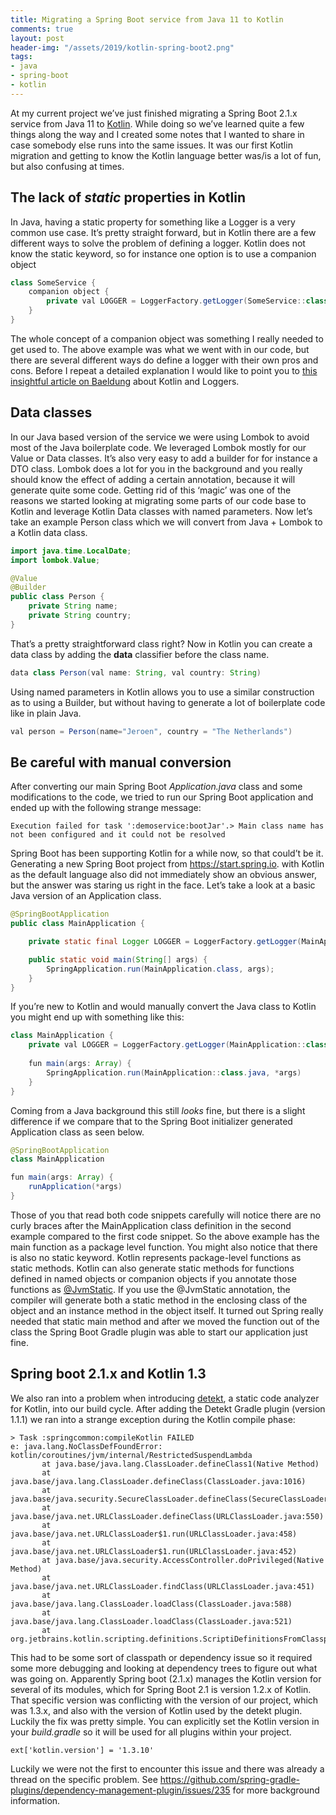 ```yaml
---
title: Migrating a Spring Boot service from Java 11 to Kotlin
comments: true
layout: post
header-img: "/assets/2019/kotlin-spring-boot2.png"
tags:
- java
- spring-boot
- kotlin
---
```


At my current project we’ve just finished migrating a Spring Boot 2.1.x service from Java 11 to [Kotlin](https://kotlinlang.org/). While doing so we’ve learned quite a few things along the way and I created some notes that I wanted to share in case somebody else runs into the same issues. It was our first Kotlin migration and getting to know the Kotlin language better was/is a lot of fun, but also confusing at times.

## The lack of *static* properties in Kotlin

In Java, having a static property for something like a Logger is a very common use case. It’s pretty straight forward, but in Kotlin there are a few different ways to solve the problem of defining a logger. Kotlin does not know the static keyword, so for instance one option is to use a companion object

```java
class SomeService {
    companion object {
        private val LOGGER = LoggerFactory.getLogger(SomeService::class.java)
    }
}
```

The whole concept of a companion object was something I really needed to get used to. The above example was what we went with in our code, but there are several different ways do define a logger with their own pros and cons. Before I repeat a detailed explanation I would like to point you to [this insightful article on Baeldung](https://www.baeldung.com/kotlin-logging) about Kotlin and Loggers.

## Data classes

In our Java based version of the service we were using Lombok to avoid most of the Java boilerplate code. We leveraged Lombok mostly for our Value or Data classes. It’s also very easy to add a builder for for instance a DTO class.
Lombok does a lot for you in the background and you really should know the effect of adding a certain annotation, because it will generate quite some code. Getting rid of this ‘magic’ was one of the reasons we started looking at migrating some parts of our code base to Kotlin and leverage Kotlin Data classes with named parameters. Now let’s take an example Person class which we will convert from Java + Lombok to a Kotlin data class.

```java
import java.time.LocalDate;
import lombok.Value;

@Value
@Builder
public class Person {
    private String name;
    private String country;
}
```

That’s a pretty straightforward class right? Now in Kotlin you can create a data class by adding the **data** classifier before the class name.

```java
data class Person(val name: String, val country: String)
```

Using named parameters in Kotlin allows you to use a similar construction as to using a Builder, but without having to generate a lot of boilerplate code like in plain Java.

```java
val person = Person(name="Jeroen", country = "The Netherlands")
```

## Be careful with manual conversion

After converting our main Spring Boot *Application.java* class and some modifications to the code, we tried to run our Spring Boot application and ended up with the following strange message:

``` 
Execution failed for task ':demoservice:bootJar'.> Main class name has not been configured and it could not be resolved
```

Spring Boot has been supporting Kotlin for a while now, so that could’t be it. Generating a new Spring Boot project from https://start.spring.io. with Kotlin as the default language also did not immediately show an obvious answer, but the answer was staring us right in the face. Let’s take a look at a basic Java version of an Application class.

```java
@SpringBootApplication
public class MainApplication {

    private static final Logger LOGGER = LoggerFactory.getLogger(MainApplication.class);

    public static void main(String[] args) {
        SpringApplication.run(MainApplication.class, args);
    }
}
```

If you’re new to Kotlin and would manually convert the Java class to Kotlin you might end up with something like this:

```java
class MainApplication {
    private val LOGGER = LoggerFactory.getLogger(MainApplication::class.java)
    
    fun main(args: Array) {
        SpringApplication.run(MainApplication::class.java, *args)
    }
}
```

Coming from a Java background this still *looks* fine, but there is a slight difference if we compare that to the Spring Boot initializer generated Application class as seen below.

```java
@SpringBootApplication
class MainApplication

fun main(args: Array) {
	runApplication(*args)
}
```

Those of you that read both code snippets carefully will notice there are no curly braces after the MainApplication class definition in the second example compared to the first code snippet. So the above example has the main function as a package level function. You might also notice that there is also no static keyword. Kotlin represents package-level functions as static methods. Kotlin can also generate static methods for functions defined in named objects or companion objects if you annotate those functions as [@JvmStatic](https://kotlinlang.org/api/latest/jvm/stdlib/kotlin.jvm/-jvm-static/index.html). If you use the @JvmStatic annotation, the compiler will generate both a static method in the enclosing class of the object and an instance method in the object itself. It turned out Spring really needed that static main method and after we moved the function out of the class the Spring Boot Gradle plugin was able to start our application just fine.

## Spring boot 2.1.x and Kotlin 1.3
We also ran into a problem when introducing [detekt](https://arturbosch.github.io/detekt/), a static code analyzer for Kotlin, into our build cycle. After adding the Detekt Gradle plugin (version 1.1.1) we ran into a strange exception during the Kotlin compile phase:

```
> Task :springcommon:compileKotlin FAILED
e: java.lang.NoClassDefFoundError: kotlin/coroutines/jvm/internal/RestrictedSuspendLambda
       at java.base/java.lang.ClassLoader.defineClass1(Native Method)
       at java.base/java.lang.ClassLoader.defineClass(ClassLoader.java:1016)
       at java.base/java.security.SecureClassLoader.defineClass(SecureClassLoader.java:174)
       at java.base/java.net.URLClassLoader.defineClass(URLClassLoader.java:550)
       at java.base/java.net.URLClassLoader$1.run(URLClassLoader.java:458)
       at java.base/java.net.URLClassLoader$1.run(URLClassLoader.java:452)
       at java.base/java.security.AccessController.doPrivileged(Native Method)
       at java.base/java.net.URLClassLoader.findClass(URLClassLoader.java:451)
       at java.base/java.lang.ClassLoader.loadClass(ClassLoader.java:588)
       at java.base/java.lang.ClassLoader.loadClass(ClassLoader.java:521)
       at org.jetbrains.kotlin.scripting.definitions.ScriptiDefinitionsFromClasspathDiscoverySource
```

This had to be some sort of classpath or dependency issue so it required some more debugging and looking at dependency trees to figure out what was going on. Apparently Spring boot (2.1.x) manages the Kotlin version for several of its modules, which for Spring Boot 2.1 is version 1.2.x of Kotlin. That specific version was conflicting with the version of our project, which was 1.3.x, and also with the version of Kotlin used by the detekt plugin. Luckily the fix was pretty simple. You can explicitly set the Kotlin version in your *build.gradle* so it will be used for all plugins within your project.

```
ext['kotlin.version'] = '1.3.10'
```

Luckily we were not the first to encounter this issue and there was already a thread on the specific problem. See https://github.com/spring-gradle-plugins/dependency-management-plugin/issues/235 for more background information.